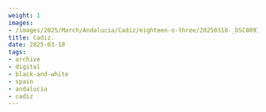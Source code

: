 ```yaml
---
weight: 1
images:
- /images/2025/March/Andalucia/Cadiz/eighteen-o-three/20250318-_DSC8091.jpg
title: Cadiz.
date: 2025-03-18
tags:
- archive
- digital
- black-and-white
- spain
- andalucia
- cadiz
---
```


